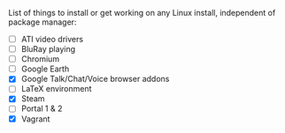 List of things to install or get working on any Linux install, independent of package manager:

 - [ ] ATI video drivers
 - [ ] BluRay playing
 - [ ] Chromium
 - [ ] Google Earth
 - [X] Google Talk/Chat/Voice browser addons
 - [ ] LaTeX environment
 - [X] Steam
 - [ ] Portal 1 & 2
 - [X] Vagrant
